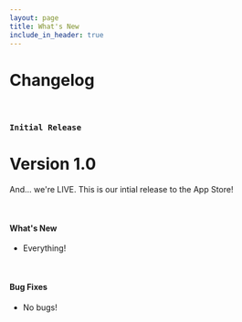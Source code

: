 ```yaml
---
layout: page
title: What's New
include_in_header: true
---
```


# Changelog

<br>

### `Initial Release`
# **Version 1.0**
And... we're LIVE. This is our intial release to the App Store!

<br>


#### What's New
- Everything!

<br>

#### Bug Fixes
- No bugs!

<br>
